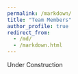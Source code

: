 ```yaml
---
permalink: /markdown/
title: "Team Members"
author_profile: true
redirect_from: 
  - /md/
  - /markdown.html
---
```


Under Construction

